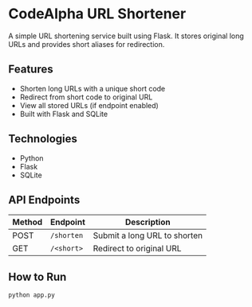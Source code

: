 # CodeAlpha URL Shortener

A simple URL shortening service built using Flask. It stores original long URLs and provides short aliases for redirection.

##  Features
- Shorten long URLs with a unique short code
- Redirect from short code to original URL
- View all stored URLs (if endpoint enabled)
- Built with Flask and SQLite

##  Technologies
- Python
- Flask
- SQLite

##  API Endpoints

| Method | Endpoint     | Description                  |
|--------|--------------|------------------------------|
| POST   | `/shorten`   | Submit a long URL to shorten |
| GET    | `/<short>`   | Redirect to original URL     |

##  How to Run
```bash
python app.py
